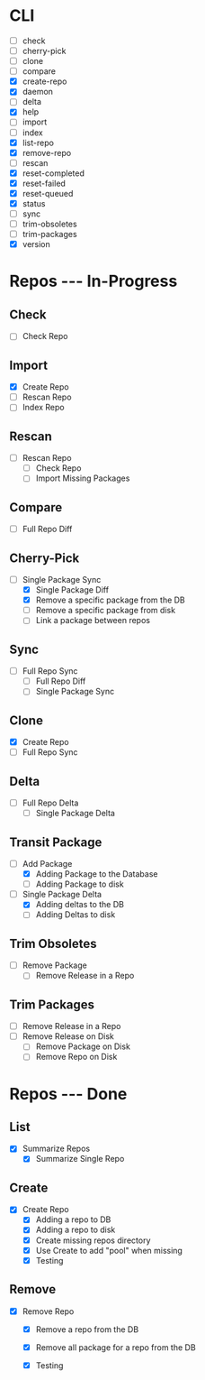 # CLI

- [ ] check
- [ ] cherry-pick
- [ ] clone
- [ ] compare
- [x] create-repo
- [x] daemon
- [ ] delta
- [x] help
- [ ] import
- [ ] index
- [x] list-repo
- [x] remove-repo
- [ ] rescan
- [x] reset-completed
- [x] reset-failed
- [x] reset-queued
- [x] status
- [ ] sync
- [ ] trim-obsoletes
- [ ] trim-packages
- [x] version

# Repos --- In-Progress

## Check

- [ ] Check Repo

## Import

- [x] Create Repo
- [ ] Rescan Repo
- [ ] Index Repo

## Rescan

- [ ] Rescan Repo
  - [ ] Check Repo
  - [ ] Import Missing Packages

## Compare

- [ ] Full Repo Diff

## Cherry-Pick

- [ ] Single Package Sync
  - [x] Single Package Diff
  - [x] Remove a specific package from the DB
  - [ ] Remove a specific package from disk
  - [ ] Link a package between repos

## Sync

- [ ] Full Repo Sync
  - [ ] Full Repo Diff
  - [ ] Single Package Sync

## Clone

- [x] Create Repo
- [ ] Full Repo Sync

## Delta

- [ ] Full Repo Delta
  - [ ] Single Package Delta

## Transit Package

- [ ] Add Package
  - [x] Adding Package to the Database
  - [ ] Adding Package to disk
- [ ] Single Package Delta
  - [x] Adding deltas to the DB
  - [ ] Adding Deltas to disk

## Trim Obsoletes

- [ ] Remove Package
    - [ ] Remove Release in a Repo

## Trim Packages

- [ ] Remove Release in a Repo
- [ ] Remove Release on Disk
  - [ ] Remove Package on Disk
  - [ ] Remove Repo on Disk

# Repos --- Done

## List
- [x] Summarize Repos
  - [x] Summarize Single Repo

## Create

- [x] Create Repo
  - [x] Adding a repo to DB
  - [x] Adding a repo to disk
  - [x] Create missing repos directory
  - [x] Use Create to add "pool" when missing
  - [x] Testing

## Remove

- [x] Remove Repo
  - [x] Remove a repo from the DB
  - [x] Remove all package for a repo from the DB
  - [x] Testing

